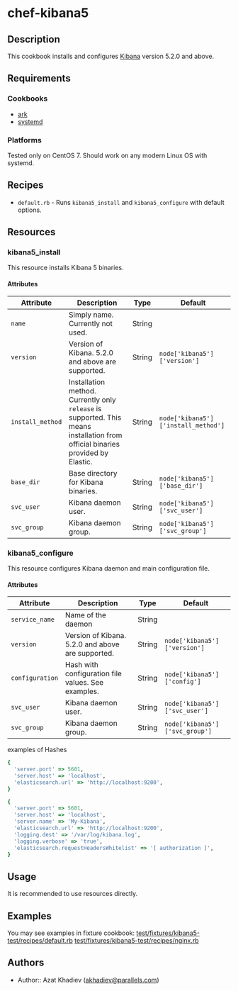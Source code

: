 # chef-kibana5

## Description

This cookbook installs and configures [Kibana](https://www.elastic.co/products/kibana) version 5.2.0 and above.

## Requirements

### Cookbooks

- [ark](https://supermarket.chef.io/cookbooks/ark)
- [systemd](https://supermarket.chef.io/cookbooks/systemd)

### Platforms

Tested only on CentOS 7. Should work on any modern Linux OS with systemd.

## Recipes
* `default.rb` - Runs `kibana5_install` and `kibana5_configure` with default options.

## Resources

### kibana5_install

This resource installs Kibana 5 binaries.

#### Attributes

|Attribute|Description|Type|Default|
|---------|-----------|----|-------|
|`name`| Simply name. Currently not used. |String||
|`version`| Version of Kibana. 5.2.0 and above are supported. |String|`node['kibana5']['version']`|
|`install_method`| Installation method. Currently only `release` is supported. This means installation from official binaries provided by Elastic. |String|`node['kibana5']['install_method']`|
|`base_dir`| Base directory for Kibana binaries. |String|`node['kibana5']['base_dir']`|
|`svc_user`| Kibana daemon user. |String|`node['kibana5']['svc_user']`|
|`svc_group`| Kibana daemon group. |String|`node['kibana5']['svc_group']`|

### kibana5_configure

This resource configures Kibana daemon and main configuration file.

#### Attributes

|Attribute|Description|Type|Default|
|---------|-----------|----|-------|
|`service_name`| Name of the daemon |String||
|`version`| Version of Kibana. 5.2.0 and above are supported. |String|`node['kibana5']['version']`|
|`configuration`| Hash with configuration file values. See examples. |String|`node['kibana5']['config']`|
|`svc_user`| Kibana daemon user. |String|`node['kibana5']['svc_user']`|
|`svc_group`| Kibana daemon group. |String|`node['kibana5']['svc_group']`|

examples of Hashes

```ruby
{
  'server.port' => 5601,
  'server.host' => 'localhost',
  'elasticsearch.url' => 'http://localhost:9200',
}
```

```ruby
{
  'server.port' => 5601,
  'server.host' => 'localhost',
  'server.name' => 'My-Kibana',
  'elasticsearch.url' => 'http://localhost:9200',
  'logging.dest' => '/var/log/kibana.log',
  'logging.verbose' => 'true',
  'elasticsearch.requestHeadersWhitelist' => '[ authorization ]',
}
```

## Usage

It is recommended to use resources directly.

## Examples
You may see examples in fixture cookbook:
[test/fixtures/kibana5-test/recipes/default.rb](test/fixtures/app-cloud-test/recipes/default.rb)
[test/fixtures/kibana5-test/recipes/nginx.rb](test/fixtures/app-cloud-test/recipes/nginx.rb)

## Authors
- Author:: Azat Khadiev (akhadiev@parallels.com)
